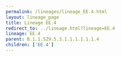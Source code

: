 ```yaml
---
permalink: /lineages/lineage_EE.4.html
layout: lineage_page
title: Lineage EE.4
redirect_to: ../lineage.html?lineage=EE.4
lineage: EE.4
parent: B.1.1.529.5.3.1.1.1.1.1.1.4
children: ['EE.4']
---
```

